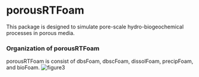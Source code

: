 # porousRTFoam
This package is designed to simulate pore-scale hydro-biogeochemical processes in porous media.

### Organization of porousRTFoam
porousRTFoam is consist of dbsFoam, dbscFoam, dissolFoam, precipFoam, and bioFoam.
![figure3](https://github.com/user-attachments/assets/952db873-d567-49ea-a931-d81d7e5dbabb)

